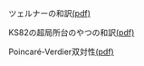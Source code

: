 [](モース理論[(pdf)](morse-th/morse-th.pdf))

[](層理論まとめノート[(pdf)](shv/shv.pdf))

[](帰納圏について[(pdf:2023年8月分)](monthly-category/2023-08-abst.pdf))

[](続・帰納圏について[(pdf:2023年12月分)](monthly-category/2023-12.pdf))

[](準アーベル圏について[(pdf)](quasi-abel/quasi-abel.pdf))
[](位相空間まとめノート[(pdf)](topo/topo.pdf))
ツェルナーの和訳[(pdf)](zerner/zerner1971.pdf)

KS82の超局所台のやつの和訳[(pdf)](KS82-ja/KS82-ja.pdf)

Poincaré-Verdier双対性[(pdf)](grad-seminar/PV-duality.pdf)